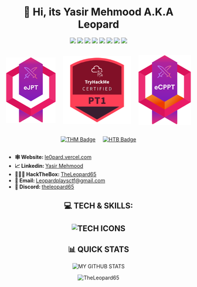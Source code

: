 <h1 align="center"> 👋 Hi, its <b>Yasir Mehmood A.K.A Leopard </b> </h1> 
<p align="center">
	<img src="https://img.shields.io/badge/python%20-%2314354C.svg?&style=for-the-badge&logo=python&logoColor=white"/>
	<img src="https://img.shields.io/badge/c++%20-%2300599C.svg?&style=for-the-badge&logo=c%2B%2B&ogoColor=white"/>
	<img src="https://img.shields.io/badge/C%20-%23663399.svg?&style=for-the-badge&logo=c&logoColor=white"/>
	<img src="https://img.shields.io/badge/javascript%20-%23323330.svg?&style=for-the-badge&logo=javascript&logoColor=%23F7DF1E"/>
	<img src="https://img.shields.io/badge/linux%20-%23505050.svg?&style=for-the-badge&logo=linux&logoColor=white"/>
	<img src="https://img.shields.io/badge/bash%20-%2314354C.svg?&style=for-the-badge&logo=bash&logoColor=white"/>
	<img src="https://img.shields.io/badge/git%20-%23FF4500.svg?&style=for-the-badge&logo=git&logoColor=white"/>
	<img src="https://img.shields.io/badge/github%20-%2324292E.svg?&style=for-the-badge&logo=github&logoColor=white"/>
</p>
<h2></h2>
<div align="center" style="display: flex; justify-content: center; align-items: center; gap: 20px;">
	<a href="https://certs.ine.com/473b3c53-aa0c-4e3c-8e4f-564940663ccc#acc.dKwiy3J4" target="_blank"><img align="center" src="Certificates/ejpt.svg" alt="eJPT Certification" style="width: 160px; height: auto;" /></a>
	<a href="https://www.credly.com/badges/f5ad377e-89a7-4c14-b6ab-9dce35430446" target="_blank"><img align="center" src="Certificates/pt1.svg" alt="eCPPT Certification" style="width: 220px; height: auto;" /></a>
	<a href="https://certs.ine.com/d56e5d38-1e92-432c-abcd-6739b1ad9bc0#acc.NSncwG8J" target="_blank"><img align="center" src="Certificates/ecppt.svg" alt="eCPPT Certification" style="width: 170px; height: auto;" /></a>
</div>
<h2></h2>
<div align="center" style="display: flex; justify-content: center; align-items: center; gap: 20px;">
	<a href="https://tryhackme.com/p/Leopard65" target="_blank"><img align="center" src="https://tryhackme-badges.s3.amazonaws.com/Leopard65.png" alt="THM Badge" style="width: 270px; height: auto;" /></a>
	<a href="https://app.hackthebox.com/profile/1998521" target="_blank"><img align="center" src="https://www.hackthebox.com/badge/image/1998521" alt="HTB Badge" style="width: 300px; height: auto;" /></a>
</div>
<h2></h2>
<ul>
	<li><b>🕸️ Website: </b> <a href="https://le0pard.vercel.app/" target="_blank" > le0pard.vercel.com </a></li>
	<li><b>📈 Linkedin: </b> <a href="https://www.linkedin.com/in/yasir-mehmood-1699a925a/" target="_blank"> Yasir Mehmood </a></li>
	<li><b>👨🏼‍💻 HackTheBox: </b> <a href="https://app.hackthebox.eu/profile/1998521"> TheLeopard65 </a></li>
	<li><b>📧 Email: </b> <a href="mailto:Leopardplaysctf@gmail.com" target="_blank"> Leopardplaysctf@gmail.com </a></li>
	<li><b>🚀 Discord: </b> <a href="https://discord.com/users/735761355545772054" target="_blank"> theleopard65 </a></li>
</ul>
<h2 align="center"> 💻 TECH & SKILLS: <h2>
<p align="center">
	<img src="https://skillicons.dev/icons?i=c,cpp,python,js,bash,powershell,cs,git,github,visualstudio,vscode,linux,vim,debian,kali,ubuntu,vercel,qt,gtk,html,css,tailwind,ts,react,js,nginx,mysql,sqlite,docker,windows,dotnet,flask,md,notion,cmake,npm" alt="TECH ICONS"/>
</p>
<h2 align="center"> 📊 QUICK STATS </h2>
<p align="center"><img src="https://github-readme-stats.vercel.app/api?username=TheLeopard65&show_icons=true&theme=merko&count_private=true&include_all_commits=true" alt="MY GITHUB STATS"></p>
<p align="center"><img src="https://komarev.com/ghpvc/?username=TheLeopard65&label=PROFILE%20VIEWS&color=0e75b6&style=flat" alt="TheLeopard65" /></p>
